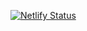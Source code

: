 [![Netlify Status](https://api.netlify.com/api/v1/badges/57f89fdc-a92d-4c71-9983-f7c2215f70a4/deploy-status)](https://app.netlify.com/sites/noelindemuth/deploys)
